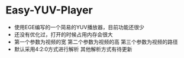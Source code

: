 # Easy-YUV-Player
- 使用EGE编写的一个简易的YUV播放器，目前功能还很少
- 还没有优化过，打开的时候占用内存会很大
- 第一个参数为视频的宽 第二个参数为视频的高 第三个参数为视频的路径
- 默认采用4:2:0方式进行解析 其他解析方式有待更新
